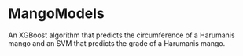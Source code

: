 # MangoModels
An XGBoost algorithm that predicts the circumference of a Harumanis mango and an SVM that predicts the grade of a Harumanis mango.
